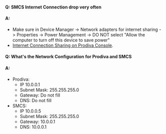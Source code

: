 #### Q: SMCS Internet Connection drop very often
#### A:
- Make sure in Device Manager -> Network adapters for internet sharing -> Properties -> Power Management -> DO NOT select "Allow the computer to turn off this device to save power"
- [Internet Connection Sharing on Prodiva Console](https://learn.microsoft.com/en-gb/troubleshoot/windows-client/networking/ics-not-work-after-computer-or-service-restart).

#### Q: What's the Network Configuration for Prodiva and SMCS
#### A:
- Prodiva:
  - IP 10.0.0.1
  - Subnet Mask: 255.255.255.0
  - Gateway: Do not fill
  - DNS: Do not fill
- SMCS:
  - IP 10.0.0.5
  - Subnet Mask: 255.255.255.0
  - Gateway: 10.0.0.1
  - DNS: 10.0.0.1
